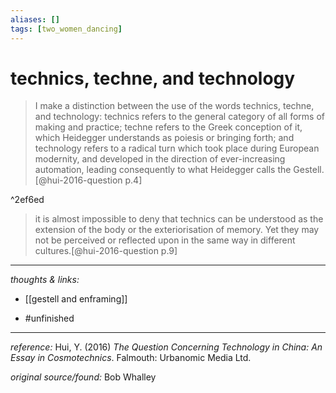 ```yaml
---
aliases: []
tags: [two_women_dancing]
---
```


# technics, techne, and technology

 
 >I make a distinction between the use of the words technics, techne, and technology: technics refers to the general category of all forms of making and practice; techne refers to the Greek conception of it, which Heidegger understands as poiesis or bringing forth; and technology refers to a radical turn which took place during European modernity, and developed in the direction of ever-increasing automation, leading consequently to what Heidegger calls the Gestell.[@hui-2016-question p.4]

^2ef6ed

>it is almost impossible to deny that technics can be understood as the extension of the body or the exteriorisation of memory. Yet they may not be perceived or reflected upon in the same way in different cultures.[@hui-2016-question p.9]



---

_thoughts & links:_

- [[gestell and enframing]]

- #unfinished 

---

_reference:_ Hui, Y. (2016) _The Question Concerning Technology in China: An Essay in Cosmotechnics_. Falmouth: Urbanomic Media Ltd.

_original source/found:_ Bob Whalley